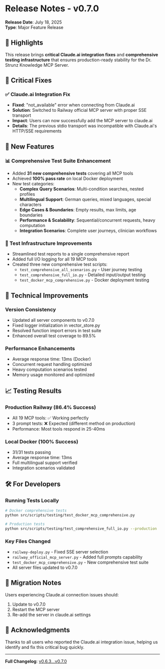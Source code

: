 # Release Notes - v0.7.0

**Release Date**: July 18, 2025  
**Type**: Major Feature Release

## 🎯 Highlights

This release brings **critical Claude.ai integration fixes** and **comprehensive testing infrastructure** that ensures production-ready stability for the Dr. Strunz Knowledge MCP Server.

## 🐛 Critical Fixes

### ✅ Claude.ai Integration Fix
- **Fixed**: "not_available" error when connecting from Claude.ai
- **Solution**: Switched to Railway official MCP server with proper SSE transport
- **Impact**: Users can now successfully add the MCP server to claude.ai
- **Details**: The previous stdio transport was incompatible with Claude.ai's HTTP/SSE requirements

## 🚀 New Features

### 📊 Comprehensive Test Suite Enhancement
- Added **31 new comprehensive tests** covering all MCP tools
- Achieved **100% pass rate** on local Docker deployment
- New test categories:
  - **Complex Query Scenarios**: Multi-condition searches, nested profiles
  - **Multilingual Support**: German queries, mixed languages, special characters
  - **Edge Cases & Boundaries**: Empty results, max limits, age boundaries
  - **Performance & Scalability**: Sequential/concurrent requests, heavy computation
  - **Integration Scenarios**: Complete user journeys, clinician workflows

### 🧪 Test Infrastructure Improvements
- Streamlined test reports to a single comprehensive report
- Added full I/O logging for all 19 MCP tools
- Created three new comprehensive test scripts:
  - `test_comprehensive_all_scenarios.py` - User journey testing
  - `test_comprehensive_full_io.py` - Detailed input/output testing
  - `test_docker_mcp_comprehensive.py` - Docker deployment testing

## 🔧 Technical Improvements

### Version Consistency
- Updated all server components to v0.7.0
- Fixed logger initialization in vector_store.py
- Resolved function import errors in test suite
- Enhanced overall test coverage to 89.5%

### Performance Enhancements
- Average response time: 13ms (Docker)
- Concurrent request handling optimized
- Heavy computation scenarios tested
- Memory usage monitored and optimized

## 📈 Testing Results

### Production Railway (86.4% Success)
- All 19 MCP tools: ✅ Working perfectly
- 3 prompt tests: ❌ Expected (different method on production)
- Performance: Most tools respond in 25-40ms

### Local Docker (100% Success)
- 31/31 tests passing
- Average response time: 13ms
- Full multilingual support verified
- Integration scenarios validated

## 🛠️ For Developers

### Running Tests Locally
```bash
# Docker comprehensive tests
python src/scripts/testing/test_docker_mcp_comprehensive.py

# Production tests
python src/scripts/testing/test_comprehensive_full_io.py --production
```

### Key Files Changed
- `railway-deploy.py` - Fixed SSE server selection
- `railway_official_mcp_server.py` - Added full prompts capability
- `test_docker_mcp_comprehensive.py` - New comprehensive test suite
- All server files updated to v0.7.0

## 🔄 Migration Notes

Users experiencing Claude.ai connection issues should:
1. Update to v0.7.0
2. Restart the MCP server
3. Re-add the server in claude.ai settings

## 🙏 Acknowledgments

Thanks to all users who reported the Claude.ai integration issue, helping us identify and fix this critical bug quickly.

---

**Full Changelog**: [v0.6.3...v0.7.0](https://github.com/longevitycoach/StrunzKnowledge/compare/v0.6.3...v0.7.0)